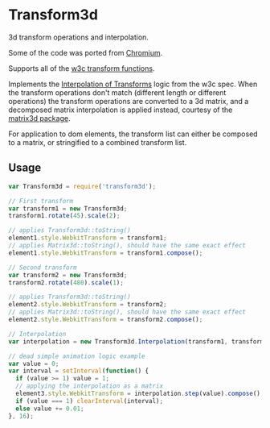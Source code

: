 # Transform3d

3d transform operations and interpolation.

Some of the code was ported from [Chromium](https://code.google.com/p/chromium).

Supports all of the [w3c transform functions](http://www.w3.org/TR/css-transforms-1/#transform-functions).

Implements the [Interpolation of Transforms](http://www.w3.org/TR/css-transforms-1/#interpolation-of-transforms) logic from the w3c spec. When the transform operations don't match (different length or different operations) the transform operations are converted to a 3d matrix, and a decomposed matrix interpolation is applied instead, courtesy of the [matrix3d package](https://github.com/kamicane/matrix3d).

For application to dom elements, the transform list can either be composed to a matrix, or stringified to a combined transform list.

## Usage

```js
var Transform3d = require('transform3d');

// First transform
var transform1 = new Transform3d;
transform1.rotate(45).scale(2);

// applies Transform3d::toString()
element1.style.WebkitTransform = transform1;
// applies Matrix3d::toString(), should have the same exact effect
element1.style.WebkitTransform = transform1.compose();

// Second transform
var transform2 = new Transform3d;
transform2.rotate(480).scale(1);

// applies Transform3d::toString()
element2.style.WebkitTransform = transform2;
// applies Matrix3d::toString(), should have the same exact effect
element2.style.WebkitTransform = transform2.compose();

// Interpolation
var interpolation = new Transform3d.Interpolation(transform1, transform2);

// dead simple animation logic example
var value = 0;
var interval = setInterval(function() {
  if (value >= 1) value = 1;
  // applying the interpolation as a matrix
  element3.style.WebkitTransform = interpolation.step(value).compose();
  if (value === 1) clearInterval(interval);
  else value += 0.01;
}, 16);
```
